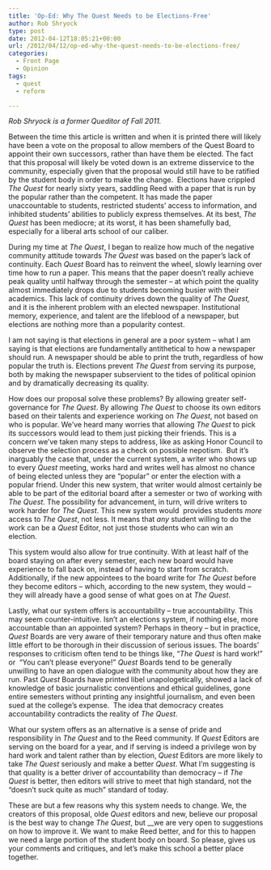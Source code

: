 ```yaml
---
title: 'Op-Ed: Why The Quest Needs to be Elections-Free'
author: Rob Shryock
type: post
date: 2012-04-12T18:05:21+00:00
url: /2012/04/12/op-ed-why-the-quest-needs-to-be-elections-free/
categories:
  - Front Page
  - Opinion
tags:
  - quest
  - reform

---
```

_Rob Shryock is a former Queditor of Fall 2011._

Between the time this article is written and when it is printed there will likely have been a vote on the proposal to allow members of the Quest Board to appoint their own successors, rather than have them be elected. The fact that this proposal will likely be voted down is an extreme disservice to the community, especially given that the proposal would still have to be ratified by the student body in order to make the change.  Elections have crippled _The Quest_ for nearly sixty years, saddling Reed with a paper that is run by the popular rather than the competent. It has made the paper unaccountable to students, restricted students’ access to information, and inhibited students’ abilities to publicly express themselves. At its best, _The Quest_ has been mediocre; at its worst, it has been shamefully bad, especially for a liberal arts school of our caliber.

During my time at _The Quest_, I began to realize how much of the negative community attitude towards _The Quest_ was based on the paper’s lack of continuity. Each _Quest_ Board has to reinvent the wheel, slowly learning over time how to run a paper. This means that the paper doesn&#8217;t really achieve peak quality until halfway through the semester – at which point the quality almost immediately drops due to students becoming busier with their academics. This lack of continuity drives down the quality of _The Quest,_ and it is the inherent problem with an elected newspaper. Institutional memory, experience, and talent are the lifeblood of a newspaper, but elections are nothing more than a popularity contest.

I am not saying is that elections in general are a poor system – what I am saying is that elections are fundamentally antithetical to how a newspaper should run. A newspaper should be able to print the truth, regardless of how popular the truth is. Elections prevent _The Quest_ from serving its purpose, both by making the newspaper subservient to the tides of political opinion and by dramatically decreasing its quality.

How does our proposal solve these problems? By allowing greater self-governance for _The Quest_. By allowing _The Quest_ to choose its own editors based on their talents and experience working on _The Quest_, not based on who is popular. We&#8217;ve heard many worries that allowing _The Quest_ to pick its successors would lead to them just picking their friends. This is a concern we&#8217;ve taken many steps to address, like as asking Honor Council to observe the selection process as a check on possible nepotism.  But it&#8217;s inarguably the case that, under the current system, a writer who shows up to every _Quest_ meeting, works hard and writes well has almost no chance of being elected unless they are “popular” or enter the election with a popular friend. Under this new system, that writer would almost certainly be able to be part of the editorial board after a semester or two of working with _The Quest_. The possibility for advancement, in turn, will drive writers to work harder for _The Quest_. This new system would  provides students _more_ access to _The Quest_, not less. It means that _any_ student willing to do the work can be a _Quest_ Editor, not just those students who can win an election.

This system would also allow for true continuity. With at least half of the board staying on after every semester, each new board would have experience to fall back on, instead of having to start from scratch. Additionally, if the new appointees to the board write for _The Quest_ before they become editors – which, according to the new system, they would – they will already have a good sense of what goes on at _The Quest_.

Lastly, what our system offers is accountability – true accountability. This may seem counter-intuitive. Isn&#8217;t an elections system, if nothing else, more accountable than an appointed system? Perhaps in theory – but in practice, _Quest_ Boards are very aware of their temporary nature and thus often make little effort to be thorough in their discussion of serious issues. The boards’ responses to criticism often tend to be things like, “_The Quest_ is hard work!” or  “You can&#8217;t please everyone!” _Quest_ Boards tend to be generally unwilling to have an open dialogue with the community about how they are run. Past _Quest_ Boards have printed libel unapologetically, showed a lack of knowledge of basic journalistic conventions and ethical guidelines, gone entire semesters without printing any insightful journalism, and even been sued at the college’s expense.  The idea that democracy creates accountability contradicts the reality of _The Quest_.

What our system offers as an alternative is a sense of pride and responsibility in _The Quest_ and to the Reed community. If _Quest_ Editors are serving on the board for a year, and if serving is indeed a privilege won by hard work and talent rather than by election, _Quest_ Editors are more likely to take _The Quest_ seriously and make a better _Quest_. What I&#8217;m suggesting is that quality is a better driver of accountability than democracy – if _The Quest_ is better, then editors will strive to meet that high standard, not the “doesn&#8217;t suck quite as much” standard of today.

These are but a few reasons why this system needs to change. We, the creators of this proposal, olde _Quest_ editors and new, believe our proposal is the best way to change _The Quest_, but __we are very open to suggestions on how to improve it. We want to make Reed better, and for this to happen we need a large portion of the student body on board. So please, gives us your comments and critiques, and let&#8217;s make this school a better place together.